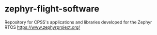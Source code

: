 # zephyr-flight-software
Repository for CPSS's applications and libraries developed for the Zephyr RTOS https://www.zephyrproject.org/
